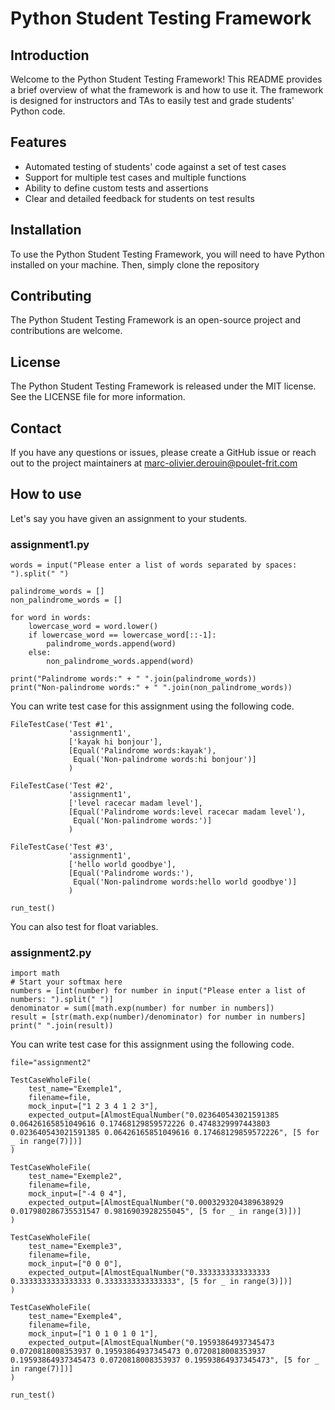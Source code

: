 # Python Student Testing Framework

## Introduction

Welcome to the Python Student Testing Framework! This README provides a brief overview of what the framework is and how to use it. The framework is designed for instructors and TAs to easily test and grade students' Python code.

## Features

- Automated testing of students' code against a set of test cases
- Support for multiple test cases and multiple functions
- Ability to define custom tests and assertions
- Clear and detailed feedback for students on test results

## Installation

To use the Python Student Testing Framework, you will need to have Python installed on your machine. Then, simply clone the repository


## Contributing

The Python Student Testing Framework is an open-source project and contributions are welcome. 

## License

The Python Student Testing Framework is released under the MIT license. See the LICENSE file for more information.

## Contact

If you have any questions or issues, please create a GitHub issue or reach out to the project maintainers at marc-olivier.derouin@poulet-frit.com


## How to use
Let's say you have given an assignment to your students.

### assignment1.py
```
words = input("Please enter a list of words separated by spaces: ").split(" ")

palindrome_words = []
non_palindrome_words = []

for word in words:
    lowercase_word = word.lower()
    if lowercase_word == lowercase_word[::-1]:
        palindrome_words.append(word)
    else:
        non_palindrome_words.append(word)

print("Palindrome words:" + " ".join(palindrome_words))
print("Non-palindrome words:" + " ".join(non_palindrome_words))
```
You can write test case for this assignment using the following code.
```
FileTestCase('Test #1',
             'assignment1',
             ['kayak hi bonjour'],
             [Equal('Palindrome words:kayak'),
              Equal('Non-palindrome words:hi bonjour')]
             )

FileTestCase('Test #2',
             'assignment1',
             ['level racecar madam level'],
             [Equal('Palindrome words:level racecar madam level'),
              Equal('Non-palindrome words:')]
             )

FileTestCase('Test #3',
             'assignment1',
             ['hello world goodbye'],
             [Equal('Palindrome words:'),
              Equal('Non-palindrome words:hello world goodbye')]
             )

run_test()
```

You can also test for float variables.
### assignment2.py
```
import math
# Start your softmax here
numbers = [int(number) for number in input("Please enter a list of numbers: ").split(" ")]
denominator = sum([math.exp(number) for number in numbers])
result = [str(math.exp(number)/denominator) for number in numbers]
print(" ".join(result))
```
You can write test case for this assignment using the following code.
```
file="assignment2"

TestCaseWholeFile(
    test_name="Exemple1", 
    filename=file, 
    mock_input=["1 2 3 4 1 2 3"], 
    expected_output=[AlmostEqualNumber("0.023640543021591385 0.06426165851049616 0.17468129859572226 0.4748329997443803 0.023640543021591385 0.06426165851049616 0.17468129859572226", [5 for _ in range(7)])]
)

TestCaseWholeFile(
    test_name="Exemple2", 
    filename=file, 
    mock_input=["-4 0 4"], 
    expected_output=[AlmostEqualNumber("0.0003293204389638929 0.017980286735531547 0.9816903928255045", [5 for _ in range(3)])]
)

TestCaseWholeFile(
    test_name="Exemple3", 
    filename=file, 
    mock_input=["0 0 0"], 
    expected_output=[AlmostEqualNumber("0.3333333333333333 0.3333333333333333 0.3333333333333333", [5 for _ in range(3)])]
)

TestCaseWholeFile(
    test_name="Exemple4", 
    filename=file, 
    mock_input=["1 0 1 0 1 0 1"], 
    expected_output=[AlmostEqualNumber("0.19593864937345473 0.0720818008353937 0.19593864937345473 0.0720818008353937 0.19593864937345473 0.0720818008353937 0.19593864937345473", [5 for _ in range(7)])]
)

run_test()
```
